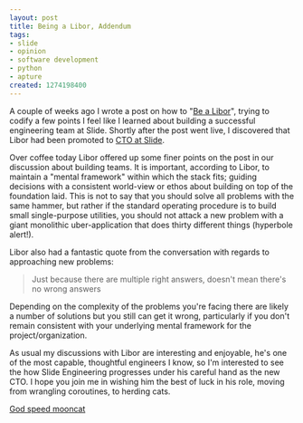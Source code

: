 ```yaml
--- 
layout: post
title: Being a Libor, Addendum
tags: 
- slide
- opinion
- software development
- python
- apture
created: 1274198400
---
```

A couple of weeks ago I wrote a post on how to "[Be a Libor](http://unethicalblogger.com/posts/2010/04/be_libor)", trying to codify a few points I feel like I learned about building a successful engineering team at Slide. Shortly after the post went live, I discovered that Libor had been promoted to [CTO at Slide](http://www.slide.com/corp/about-us.html).

Over coffee today Libor offered up some finer points on the post in our discussion about building  teams. It is important, according to Libor, to maintain a "mental framework" within which the stack fits; guiding decisions with a consistent world-view or ethos about building on top of the foundation laid. This is not to say that you should solve all problems with the same hammer, but rather if the standard operating procedure is to build small single-purpose utilities, you should not attack a new problem with a giant monolithic uber-application that does thirty different things (hyperbole alert!). 

Libor also had a fantastic quote from the conversation with regards to approaching new problems:

> Just because there are multiple right answers, doesn't mean there's no wrong answers

Depending on the complexity of the problems you're facing there are likely a number of solutions but you still can get it wrong, particularly if you don't remain consistent with your underlying mental framework for the project/organization.

As usual my discussions with Libor are interesting and enjoyable, he's one of the most capable, thoughtful engineers I know, so I'm interested to see the how Slide Engineering progresses under his careful hand as the new CTO. I hope you join me in wishing him the best of luck in his role, moving from wrangling coroutines, to herding cats.

[God speed mooncat](http://icanhascheezburger.com/2007/05/13/god-speed-moon-cat/)

